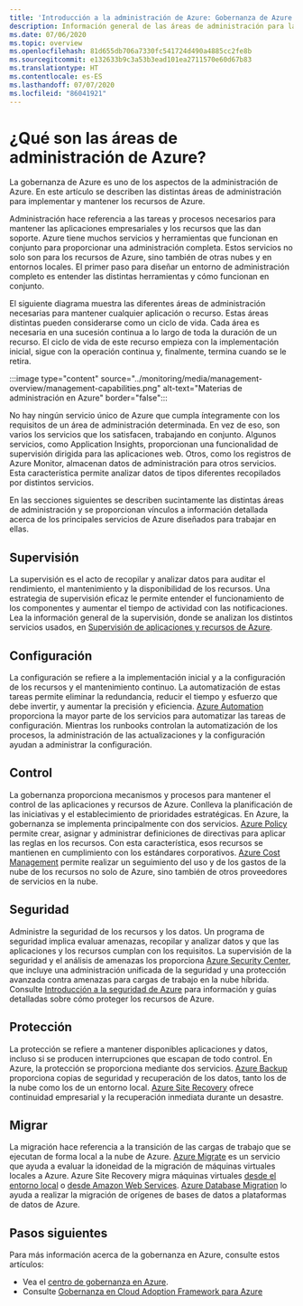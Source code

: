 ```yaml
---
title: 'Introducción a la administración de Azure: Gobernanza de Azure'
description: Información general de las áreas de administración para las aplicaciones y los recursos de Azure con vínculos a contenido sobre las herramientas de administración de Azure.
ms.date: 07/06/2020
ms.topic: overview
ms.openlocfilehash: 81d655db706a7330fc541724d490a4885cc2fe8b
ms.sourcegitcommit: e132633b9c3a53b3ead101ea2711570e60d67b83
ms.translationtype: HT
ms.contentlocale: es-ES
ms.lasthandoff: 07/07/2020
ms.locfileid: "86041921"
---
```

# <a name="what-are-the-azure-management-areas"></a>¿Qué son las áreas de administración de Azure?

La gobernanza de Azure es uno de los aspectos de la administración de Azure. En este artículo se describen las distintas áreas de administración para implementar y mantener los recursos de Azure.

Administración hace referencia a las tareas y procesos necesarios para mantener las aplicaciones empresariales y los recursos que las dan soporte. Azure tiene muchos servicios y herramientas que funcionan en conjunto para proporcionar una administración completa. Estos servicios no solo son para los recursos de Azure, sino también de otras nubes y en entornos locales. El primer paso para diseñar un entorno de administración completo es entender las distintas herramientas y cómo funcionan en conjunto.

El siguiente diagrama muestra las diferentes áreas de administración necesarias para mantener cualquier aplicación o recurso. Estas áreas distintas pueden considerarse como un ciclo de vida. Cada área es necesaria en una sucesión continua a lo largo de toda la duración de un recurso. El ciclo de vida de este recurso empieza con la implementación inicial, sigue con la operación continua y, finalmente, termina cuando se le retira.

:::image type="content" source="../monitoring/media/management-overview/management-capabilities.png" alt-text="Materias de administración en Azure" border="false":::

No hay ningún servicio único de Azure que cumpla íntegramente con los requisitos de un área de administración determinada. En vez de eso, son varios los servicios que los satisfacen, trabajando en conjunto. Algunos servicios, como Application Insights, proporcionan una funcionalidad de supervisión dirigida para las aplicaciones web. Otros, como los registros de Azure Monitor, almacenan datos de administración para otros servicios. Esta característica permite analizar datos de tipos diferentes recopilados por distintos servicios.

En las secciones siguientes se describen sucintamente las distintas áreas de administración y se proporcionan vínculos a información detallada acerca de los principales servicios de Azure diseñados para trabajar en ellas.

## <a name="monitor"></a>Supervisión

La supervisión es el acto de recopilar y analizar datos para auditar el rendimiento, el mantenimiento y la disponibilidad de los recursos. Una estrategia de supervisión eficaz le permite entender el funcionamiento de los componentes y aumentar el tiempo de actividad con las notificaciones. Lea la información general de la supervisión, donde se analizan los distintos servicios usados, en [Supervisión de aplicaciones y recursos de Azure](../azure-monitor/overview.md).

## <a name="configure"></a>Configuración

La configuración se refiere a la implementación inicial y a la configuración de los recursos y el mantenimiento continuo.
La automatización de estas tareas permite eliminar la redundancia, reducir el tiempo y esfuerzo que debe invertir, y aumentar la precisión y eficiencia. [Azure Automation](../automation/automation-intro.md) proporciona la mayor parte de los servicios para automatizar las tareas de configuración. Mientras los runbooks controlan la automatización de los procesos, la administración de las actualizaciones y la configuración ayudan a administrar la configuración.

## <a name="govern"></a>Control

La gobernanza proporciona mecanismos y procesos para mantener el control de las aplicaciones y recursos de Azure. Conlleva la planificación de las iniciativas y el establecimiento de prioridades estratégicas.
En Azure, la gobernanza se implementa principalmente con dos servicios. [Azure Policy](./policy/overview.md) permite crear, asignar y administrar definiciones de directivas para aplicar las reglas en los recursos.
Con esta característica, esos recursos se mantienen en cumplimiento con los estándares corporativos.
[Azure Cost Management](../cost-management-billing/cost-management-billing-overview.md) permite realizar un seguimiento del uso y de los gastos de la nube de los recursos no solo de Azure, sino también de otros proveedores de servicios en la nube.

## <a name="secure"></a>Seguridad

Administre la seguridad de los recursos y los datos. Un programa de seguridad implica evaluar amenazas, recopilar y analizar datos y que las aplicaciones y los recursos cumplan con los requisitos. La supervisión de la seguridad y el análisis de amenazas los proporciona [Azure Security Center](../security-center/security-center-intro.md), que incluye una administración unificada de la seguridad y una protección avanzada contra amenazas para cargas de trabajo en la nube híbrida. Consulte [Introducción a la seguridad de Azure](../security/fundamentals/overview.md) para información y guías detalladas sobre cómo proteger los recursos de Azure.

## <a name="protect"></a>Protección

La protección se refiere a mantener disponibles aplicaciones y datos, incluso si se producen interrupciones que escapan de todo control. En Azure, la protección se proporciona mediante dos servicios. [Azure Backup](../backup/backup-overview.md) proporciona copias de seguridad y recuperación de los datos, tanto los de la nube como los de un entorno local. [Azure Site Recovery](../site-recovery/site-recovery-overview.md) ofrece continuidad empresarial y la recuperación inmediata durante un desastre.

## <a name="migrate"></a>Migrar

La migración hace referencia a la transición de las cargas de trabajo que se ejecutan de forma local a la nube de Azure.
[Azure Migrate](../migrate/migrate-services-overview.md) es un servicio que ayuda a evaluar la idoneidad de la migración de máquinas virtuales locales a Azure. Azure Site Recovery migra máquinas virtuales [desde el entorno local](../site-recovery/migrate-tutorial-on-premises-azure.md) o [desde Amazon Web Services](../site-recovery/migrate-tutorial-aws-azure.md). [Azure Database Migration](../dms/dms-overview.md) lo ayuda a realizar la migración de orígenes de bases de datos a plataformas de datos de Azure.

## <a name="next-steps"></a>Pasos siguientes

Para más información acerca de la gobernanza en Azure, consulte estos artículos:

- Vea el [centro de gobernanza en Azure](./index.yml).
- Consulte [Gobernanza en Cloud Adoption Framework para Azure](/azure/cloud-adoption-framework/govern/)
